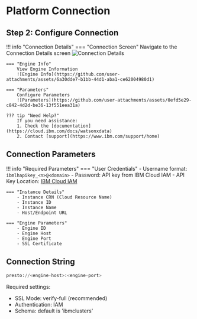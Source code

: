 # Platform Connection

## Step 2: Configure Connection

!!! info "Connection Details"
    === "Connection Screen"
        Navigate to the Connection Details screen
        ![Connection Details](https://github.com/user-attachments/assets/709ee2f3-4f9f-427a-88d1-423284b71f45)

    === "Engine Info"
        View Engine Information
        ![Engine Info](https://github.com/user-attachments/assets/6a30dde7-b1bb-44d1-aba1-ce62004980d1)

    === "Parameters"
        Configure Parameters
        ![Parameters](https://github.com/user-attachments/assets/0efd5e29-c842-4d2d-be36-13f551eea31a)

    ??? tip "Need Help?"
        If you need assistance:
        1. Check the [documentation](https://cloud.ibm.com/docs/watsonxdata)
        2. Contact [support](https://www.ibm.com/support/home)

## Connection Parameters

!!! info "Required Parameters"
    === "User Credentials"
        - Username format: `ibmlhapikey_<n>@<domain>`
        - Password: API key from IBM Cloud IAM
        - API Key Location: [IBM Cloud IAM](https://cloud.ibm.com/iam/apikeys)

    === "Instance Details"
        - Instance CRN (Cloud Resource Name)
        - Instance ID
        - Instance Name
        - Host/Endpoint URL

    === "Engine Parameters"
        - Engine ID
        - Engine Host
        - Engine Port
        - SSL Certificate

## Connection String

```sql
presto://<engine-host>:<engine-port>
```

Required settings:
- SSL Mode: verify-full (recommended)
- Authentication: IAM
- Schema: default is 'ibmclusters'